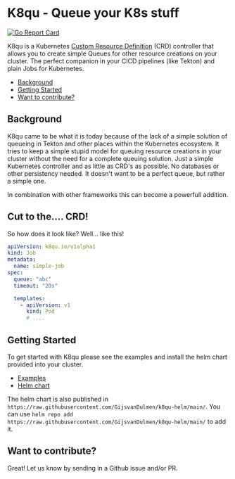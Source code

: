 # K8qu - Queue your K8s stuff

[![Go Report Card](https://goreportcard.com/report/github.com/GijsvanDulmen/kq8)](https://goreportcard.com/report/github.com/GijsvanDulmen/kq8)

K8qu is a Kubernetes
[Custom Resource Definition](https://kubernetes.io/docs/concepts/extend-kubernetes/api-extension/custom-resources/)
(CRD) controller that allows you to create simple Queues for other resource creations on your cluster. The perfect
companion in your CICD pipelines (like Tekton) and plain Jobs for Kubernetes.

* [Background](#background)
* [Getting Started](#getting-started)
* [Want to contribute?](#want-to-contribute)

## Background

K8qu came to be what it is today because of the lack of a simple solution of queueing in Tekton and other places
within the Kubernetes ecosystem. It tries to keep a simple stupid model for queuing resource creations in your cluster
without the need for a complete queuing solution. Just a simple Kubernetes controller and as little as CRD's as possible.
No databases or other persistency needed. It doesn't want to be a perfect queue, but rather a simple one.

In combination with other frameworks this can become a powerfull addition.

## Cut to the.... CRD!
So how does it look like? Well... like this!

```yaml
apiVersion: k8qu.io/v1alpha1
kind: Job
metadata:
  name: simple-job
spec:
  queue: "abc"
  timeout: "20s"

  templates:
    - apiVersion: v1
      kind: Pod
      # ....

```

## Getting Started

To get started with K8qu please see the examples and install the helm chart provided into your cluster.

* [Examples](./examples)
* [Helm chart](./helm/)

The helm chart is also published in `https://raw.githubusercontent.com/GijsvanDulmen/k8qu-helm/main/`.
You can use `helm repo add https://raw.githubusercontent.com/GijsvanDulmen/k8qu-helm/main/` to add it.

## Want to contribute?

Great! Let us know by sending in a Github issue and/or PR. 
